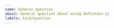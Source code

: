 ```yaml
---
name: General question
about: General question about using defichain-js
labels: kind/question
---
```


<!--
If the matter is security related, please disclose it privately via security@defichain.com
-->

